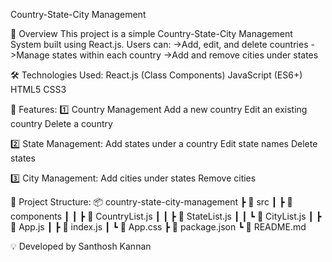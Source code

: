 Country-State-City Management

📌 Overview
This project is a simple Country-State-City Management System built using React.js. Users can:
->Add, edit, and delete countries
->Manage states within each country
->Add and remove cities under states

🛠️ Technologies Used:
React.js (Class Components)
JavaScript (ES6+)
HTML5
CSS3

🎯 Features:
1️⃣ Country Management
Add a new country
Edit an existing country
Delete a country

2️⃣ State Management:
Add states under a country
Edit state names
Delete states

3️⃣ City Management:
Add cities under states
Remove cities

📂 Project Structure:
📦 country-state-city-management
 ┣ 📂 src
 ┃ ┣ 📂 components
 ┃ ┃ ┣ 📜 CountryList.js
 ┃ ┃ ┣ 📜 StateList.js
 ┃ ┃ ┗ 📜 CityList.js
 ┃ ┣ 📜 App.js
 ┃ ┣ 📜 index.js
 ┃ ┗ 📜 App.css
 ┣ 📜 package.json
 ┗ 📜 README.md

💡 Developed by Santhosh Kannan 


